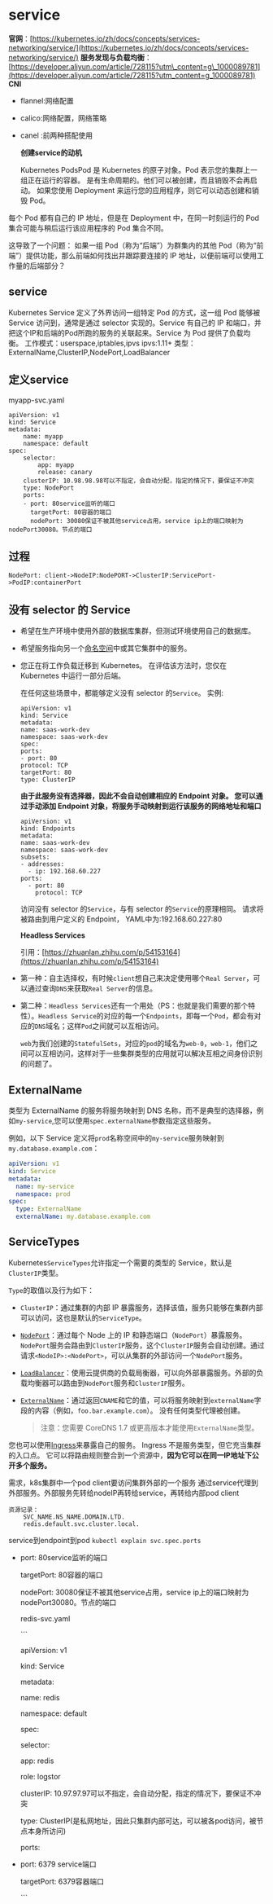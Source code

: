 # service

**官网**：[https://kubernetes.io/zh/docs/concepts/services-networking/service/](https://kubernetes.io/zh/docs/concepts/services-networking/service/) **服务发现与负载均衡**：[https://developer.aliyun.com/article/728115?utm\_content=g\_1000089781](https://developer.aliyun.com/article/728115?utm_content=g_1000089781) **CNI**

* flannel:网络配置
* calico:网络配置，网络策略
* canel :前两种搭配使用

  **创建service的动机**

  Kubernetes PodsPod 是 Kubernetes 的原子对象。Pod 表示您的集群上一组正在运行的容器。 是有生命周期的。他们可以被创建，而且销毁不会再启动。 如果您使用 Deployment 来运行您的应用程序，则它可以动态创建和销毁 Pod。

每个 Pod 都有自己的 IP 地址，但是在 Deployment 中，在同一时刻运行的 Pod 集合可能与稍后运行该应用程序的 Pod 集合不同。

这导致了一个问题： 如果一组 Pod（称为“后端”）为群集内的其他 Pod（称为“前端”）提供功能，那么前端如何找出并跟踪要连接的 IP 地址，以便前端可以使用工作量的后端部分？

## **service**

Kubernetes Service 定义了外界访问一组特定 Pod 的方式，这一组 Pod 能够被 Service 访问到，通常是通过 selector 实现的。Service 有自己的 IP 和端口，并把这个IP和后端的Pod所跑的服务的关联起来。Service 为 Pod 提供了负载均衡。 工作模式：userspace,iptables,ipvs ipvs:1.11+ 类型： ExternalName,ClusterIP,NodePort,LoadBalancer

## **定义service**

myapp-svc.yaml

```text
apiVersion: v1
kind: Service
metadata:
    name: myapp
    namespace: default
spec:
    selector:
        app: myapp
        release: canary
    clusterIP: 10.98.98.98可以不指定，会自动分配，指定的情况下，要保证不冲突
    type: NodePort
    ports:
    - port: 80service监听的端口
      targetPort: 80容器的端口
      nodePort: 30080保证不被其他service占用，service ip上的端口映射为nodePort30080。节点的端口
```

## **过程**

`NodePort: client->NodeIP:NodePORT->ClusterIP:ServicePort->PodIP:containerPort`

## **没有 selector 的 Service**

* 希望在生产环境中使用外部的数据库集群，但测试环境使用自己的数据库。
* 希望服务指向另一个[命名空间](https://kubernetes.io/docs/concepts/overview/working-with-objects/namespaces)中或其它集群中的服务。
* 您正在将工作负载迁移到 Kubernetes。 在评估该方法时，您仅在 Kubernetes 中运行一部分后端。

  在任何这些场景中，都能够定义没有 selector 的`Service`。 实例:

  ```text
  apiVersion: v1
  kind: Service
  metadata:
  name: saas-work-dev
  namespace: saas-work-dev
  spec:
  ports:
  - port: 80
  protocol: TCP
  targetPort: 80
  type: ClusterIP
  ```

  **由于此服务没有选择器，因此不会自动创建相应的 Endpoint 对象。 您可以通过手动添加 Endpoint 对象，将服务手动映射到运行该服务的网络地址和端口**

  ```text
  apiVersion: v1
  kind: Endpoints
  metadata:
  name: saas-work-dev
  namespace: saas-work-dev
  subsets:
  - addresses:
    - ip: 192.168.60.227
  ports:
    - port: 80
      protocol: TCP
  ```

  访问没有 selector 的`Service`，与有 selector 的`Service`的原理相同。 请求将被路由到用户定义的 Endpoint， YAML中为:192.168.60.227:80

  **Headless Services**

  引用：[https://zhuanlan.zhihu.com/p/54153164](https://zhuanlan.zhihu.com/p/54153164)

* 第一种：自主选择权，有时候`client`想自己来决定使用哪个`Real Server`，可以通过查询`DNS`来获取`Real Server`的信息。
* 第二种：`Headless Services`还有一个用处（PS：也就是我们需要的那个特性）。`Headless Service`的对应的每一个`Endpoints`，即每一个`Pod`，都会有对应的`DNS`域名；这样`Pod`之间就可以互相访问。

  `web`为我们创建的`StatefulSets`，对应的`pod`的域名为`web-0`，`web-1`，他们之间可以互相访问，这样对于一些集群类型的应用就可以解决互相之间身份识别的问题了。

## **ExternalName**

类型为 ExternalName 的服务将服务映射到 DNS 名称，而不是典型的选择器，例如`my-service`,您可以使用`spec.externalName`参数指定这些服务。

例如，以下 Service 定义将`prod`名称空间中的`my-service`服务映射到`my.database.example.com`：

```yaml
apiVersion: v1
kind: Service
metadata:
  name: my-service
  namespace: prod
spec:
  type: ExternalName
  externalName: my.database.example.com
```

## **ServiceTypes**

Kubernetes`ServiceTypes`允许指定一个需要的类型的 Service，默认是`ClusterIP`类型。

`Type`的取值以及行为如下：

* `ClusterIP`：通过集群的内部 IP 暴露服务，选择该值，服务只能够在集群内部可以访问，这也是默认的`ServiceType`。
* [`NodePort`](https://kubernetes.io/zh/docs/concepts/services-networking/service/#nodeport)：通过每个 Node 上的 IP 和静态端口（`NodePort`）暴露服务。`NodePort`服务会路由到`ClusterIP`服务，这个`ClusterIP`服务会自动创建。通过请求`<NodeIP>:<NodePort>`，可以从集群的外部访问一个`NodePort`服务。
* [`LoadBalancer`](https://kubernetes.io/zh/docs/concepts/services-networking/service/#loadbalancer)：使用云提供商的负载局衡器，可以向外部暴露服务。外部的负载均衡器可以路由到`NodePort`服务和`ClusterIP`服务。
* [`ExternalName`](https://kubernetes.io/zh/docs/concepts/services-networking/service/#externalname)：通过返回`CNAME`和它的值，可以将服务映射到`externalName`字段的内容（例如，`foo.bar.example.com`）。 没有任何类型代理被创建。

  > 注意：您需要 CoreDNS 1.7 或更高版本才能使用`ExternalName`类型。

您也可以使用[Ingress](https://kubernetes.io/docs/concepts/services-networking/ingress/)来暴露自己的服务。 Ingress 不是服务类型，但它充当集群的入口点。 它可以将路由规则整合到一个资源中，**因为它可以在同一IP地址下公开多个服务。**

需求，k8s集群中一个pod client要访问集群外部的一个服务 通过service代理到外部服务。外部服务先转给nodeIP再转给service，再转给内部pod client

```text
资源记录：
    SVC_NAME.NS_NAME.DOMAIN.LTD.
    redis.default.svc.cluster.local.
```

service到endpoint到pod `kubectl explain svc.spec.ports`

* port: 80service监听的端口

  targetPort: 80容器的端口

  nodePort: 30080保证不被其他service占用，service ip上的端口映射为nodePort30080。节点的端口

  redis-svc.yaml

  \`\`\`

  apiVersion: v1

  kind: Service

  metadata:

  name: redis

  namespace: default

  spec:

  selector:

    app: redis

    role: logstor

  clusterIP: 10.97.97.97可以不指定，会自动分配，指定的情况下，要保证不冲突

  type: ClusterIP\(是私网地址，因此只集群内部可达，可以被各pod访问，被节点本身所访问\)

  ports:

* port: 6379 service端口

  targetPort: 6379容器端口

  \`\`\`

